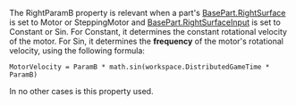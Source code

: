 The RightParamB property is relevant when a part's [BasePart.RightSurface](https://developer.roblox.com/api-reference/property/BasePart/RightSurface) is set to Motor or SteppingMotor and [BasePart.RightSurfaceInput](https://developer.roblox.com/api-reference/property/BasePart/RightSurfaceInput) is set to Constant or Sin. For Constant, it determines the constant rotational velocity of the motor. For Sin, it determines the **frequency** of the motor's rotational velocity, using the following formula:

`MotorVelocity = ParamB * math.sin(workspace.DistributedGameTime * ParamB)`

In no other cases is this property used.